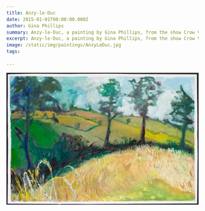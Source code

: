 ```yaml
---
title: Anzy-le-Duc
date: 2015-01-01T00:00:00.000Z
author: Gina Phillips
summary: Anzy-le-Duc, a painting by Gina Phillips, from the show Crow Valley at Jonathan Ferrara Gallery, 2018.
excerpt: Anzy-le-Duc, a painting by Gina Phillips, from the show Crow Valley at Jonathan Ferrara Gallery, 2018.
image: /static/img/paintings/AnzyLeDuc.jpg
tags:

---
```


![Anzy-le-Duc, a painting by Gina Phillips, from the show Crow Valley at Jonathan Ferrara Gallery, 2018.](/static/img/paintings/AnzyLeDuc.jpg "Anzy-le-Duc, a painting by Gina Phillips, from the show Crow Valley at Jonathan Ferrara Gallery, 2018.")